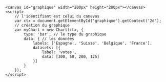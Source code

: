 <!DOCTYPE html>
<html>

<head>
    <meta charset="utf-8">
    <!-- Chargement de la librairie Javascript à utiliser -->
    <!-- depuis Internet 
     <script src="https://cdnjs.cloudflare.com/ajax/libs/Chart.js/2.9.3/Chart.bundle.min.js"></script>
     -->
    <!-- Localement -->
    <script src="Chart.bundle.min.js"></script>
    <title>Un graphique en batonets</title>
</head>

<body>

    <canvas id="graphique" width="200px" height="200px"></canvas>
    <script>
        // l'identifiant est celui du canevas
        var ctx = document.getElementById('graphique').getContext('2d');
        // création du graphique
        var myChart = new Chart(ctx, {
            type: 'bar', // le type du graphique
            data: { // les données
                labels: ['Espagne', 'Suisse', 'Belgique', 'France'],
                datasets: [{
                    label: 'votes',
                    data: [300, 50, 200, 125]
                }]
            }
        });
    </script>

</body>

</html>
